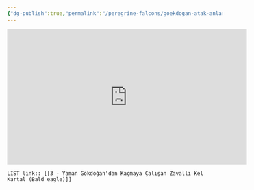 ```yaml
---
{"dg-publish":true,"permalink":"/peregrine-falcons/goekdogan-atak-anlari-0/3-yaman-goekdogan-dan-kacmaya-calisan-zavalli-kel-kartal-bald-eagle/"}
---
```


<iframe width="560" height="315" src="https://www.youtube.com/embed/9En6iz_6KKY?si=NuH24dF42x7L8VkU" title="YouTube video player" frameborder="0" allow="accelerometer; autoplay; clipboard-write; encrypted-media; gyroscope; picture-in-picture; web-share" referrerpolicy="strict-origin-when-cross-origin" allowfullscreen></iframe>

`LIST link:: [[3 - Yaman Gökdoğan'dan Kaçmaya Çalışan Zavallı Kel Kartal (Bald eagle)]] `

